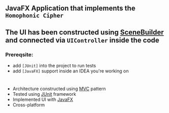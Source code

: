 [MVC]: https://en.wikipedia.org/wiki/Model%E2%80%93view%E2%80%93controller
[JUnit]: https://junit.org/junit5/
[JavaFX]:https://openjfx.io/
[SceneBuilder]:https://gluonhq.com/products/scene-builder/
[UIController]:src/main/java/pl/polsl/lab/vartan/babayan/controllercipher/UIController.java

## JavaFX Application that implements the `Homophonic Cipher`
## The UI has been constructed using [SceneBuilder] and connected via `UIController` inside the code

### Prereqsite: 
- add `[JUnit]` into the project to run tests
- add `[JavaFX]` support inside an IDEA you're working on

#
* Architecture constructed using [MVC] pattern
* Tested using [JUnit] framework
* Implemented UI with [JavaFX]
* Cross-platform